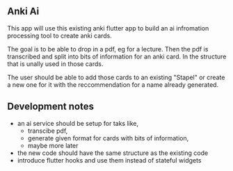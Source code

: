 ## Anki Ai

This app will use this existing anki flutter app to build an ai infromation processing tool to create anki cards.

The goal is to be able to drop in a pdf, eg for a lecture. Then the pdf is transcribed and split into bits of information for an anki card. In the structure that is unally used in those cards.

The user should be able to add those cards to an existing "Stapel" or create a new one for it with the reccommendation for a name already generated.

## Development notes
- an ai service should be setup for taks like, 
  - transcibe pdf, 
  - generate given format for cards with bits of information, 
  - maybe more later
- the new code should have the same structure as the existing code
- introduce flutter hooks and use them instead of stateful widgets
